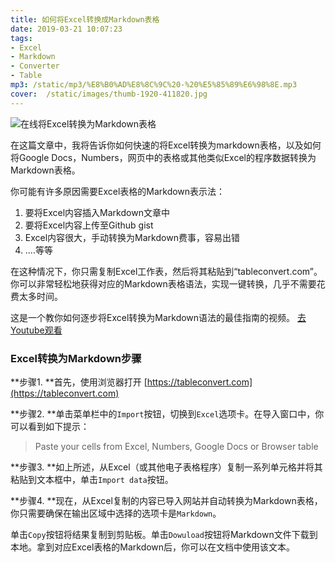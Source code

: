 ```yaml
---
title: 如何将Excel转换成Markdown表格
date: 2019-03-21 10:07:23
tags:
- Excel
- Markdown
- Converter
- Table
mp3: /static/mp3/%E8%B0%AD%E8%8C%9C%20-%20%E5%85%89%E6%98%8E.mp3
cover:  /static/images/thumb-1920-411820.jpg
---
```


![在线将Excel转换为Markdown表格](https://tableconvert.com/static/images/cover/excel-to-markdown.jpg)


在这篇文章中，我将告诉你如何快速的将Excel转换为markdown表格，以及如何将Google Docs，Numbers，网页中的表格或其他类似Excel的程序数据转换为Markdown表格。


你可能有许多原因需要Excel表格的Markdown表示法：
1. 要将Excel内容插入Markdown文章中
2. 要将Excel内容上传至Github gist
3. Excel内容很大，手动转换为Markdown费事，容易出错
4. ....等等

在这种情况下，你只需复制Excel工作表，然后将其粘贴到“tableconvert.com”。你可以非常轻松地获得对应的Markdown表格语法，实现一键转换，几乎不需要花费太多时间。

这是一个教你如何逐步将Excel转换为Markdown语法的最佳指南的视频。 [去Youtube观看](https://youtu.be/2h0A_ZXLtrM)

### Excel转换为Markdown步骤

**步骤1. **首先，使用浏览器打开 [https://tableconvert.com](https://tableconvert.com)

**步骤2. **单击菜单栏中的`Import`按钮，切换到`Excel`选项卡。在导入窗口中，你可以看到如下提示：
> Paste your cells from Excel, Numbers, Google Docs or Browser table


**步骤3. **如上所述，从Excel（或其他电子表格程序）复制一系列单元格并将其粘贴到文本框中，单击`Import data`按钮。

**步骤4. **现在，从Excel复制的内容已导入网站并自动转换为Markdown表格，你只需要确保在输出区域中选择的选项卡是`Markdown`。

单击`Copy`按钮将结果复制到剪贴板。单击`Dowuload`按钮将Markdown文件下载到本地。拿到对应Excel表格的Markdown后，你可以在文档中使用该文本。
